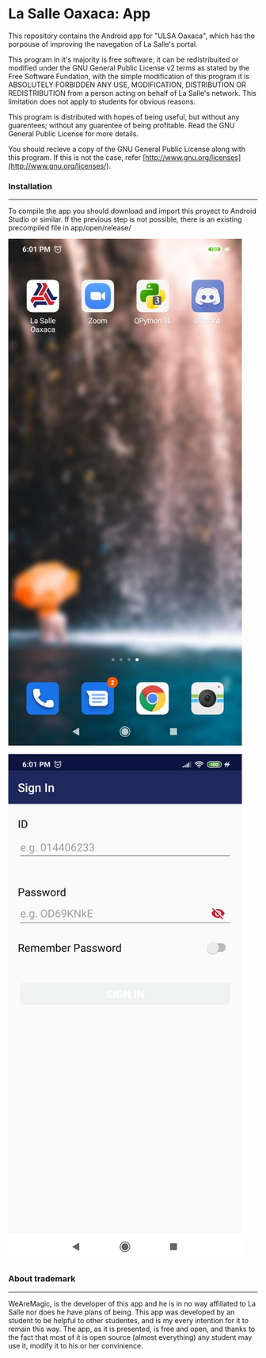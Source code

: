 # La Salle Oaxaca: App

This repository contains the Android app for "ULSA Oaxaca", which has the porpouse of improving the navegation of La Salle's portal.

This program in it's majority is free software; it can be redistribuited or modified under the GNU General Public License v2 terms as stated by the Free Software Fundation, with the simple modification of this program it is ABSOLUTELY FORBIDDEN ANY USE, MODIFICATION, DISTRIBUTION OR REDISTRIBUTION from a person acting on behalf of La Salle's network. This limitation does not apply to students for obvious reasons.

This program is distributed with hopes of being useful, but without any guarentees; without any guarentee of being profitable. Read the GNU General Public License for more details.

You should recieve a copy of the GNU General Public License along with this program. If this is not the case, refer [http://www.gnu.org/licenses](http://www.gnu.org/licenses/).

### Installation
---
To compile the app you should download and import this proyect to Android Studio or similar.
If the previous step is not possible, there is an existing precompiled file in app/open/release/


![](Screenshots/Screenshot_1.jpeg)

![](Screenshots/Screenshot_2.jpeg)

### About trademark
---
WeAreMagic, is the developer of this app and he is in no way affiliated to La Salle nor does he have plans of being. This app was developed by an student to be helpful to other studentes, and is my every intention for it to remain this way. The app, as it is presented, is free and open, and thanks to the fact that most of it is open source (almost everything) any student may use it, modify it to his or her convinience.